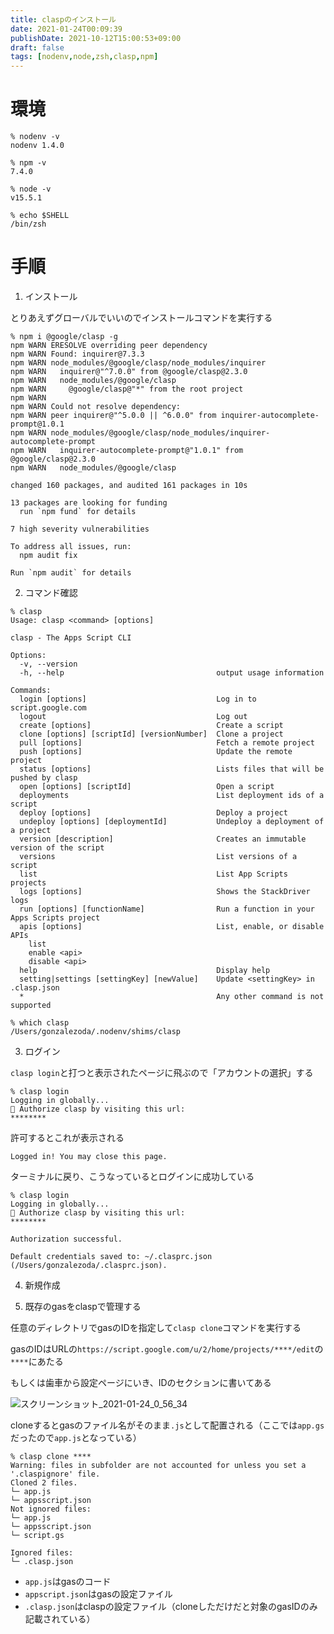 ```yaml
---
title: claspのインストール
date: 2021-01-24T00:09:39
publishDate: 2021-10-12T15:00:53+09:00
draft: false
tags: [nodenv,node,zsh,clasp,npm]
---
```


# 環境
```shell
% nodenv -v
nodenv 1.4.0

% npm -v
7.4.0

% node -v
v15.5.1

% echo $SHELL
/bin/zsh
```

# 手順
1. インストール

とりあえずグローバルでいいのでインストールコマンドを実行する

```shell
% npm i @google/clasp -g
npm WARN ERESOLVE overriding peer dependency
npm WARN Found: inquirer@7.3.3
npm WARN node_modules/@google/clasp/node_modules/inquirer
npm WARN   inquirer@"^7.0.0" from @google/clasp@2.3.0
npm WARN   node_modules/@google/clasp
npm WARN     @google/clasp@"*" from the root project
npm WARN
npm WARN Could not resolve dependency:
npm WARN peer inquirer@"^5.0.0 || ^6.0.0" from inquirer-autocomplete-prompt@1.0.1
npm WARN node_modules/@google/clasp/node_modules/inquirer-autocomplete-prompt
npm WARN   inquirer-autocomplete-prompt@"1.0.1" from @google/clasp@2.3.0
npm WARN   node_modules/@google/clasp

changed 160 packages, and audited 161 packages in 10s

13 packages are looking for funding
  run `npm fund` for details

7 high severity vulnerabilities

To address all issues, run:
  npm audit fix

Run `npm audit` for details
```

2. コマンド確認
```shell
% clasp
Usage: clasp <command> [options]

clasp - The Apps Script CLI

Options:
  -v, --version
  -h, --help                                  output usage information

Commands:
  login [options]                             Log in to script.google.com
  logout                                      Log out
  create [options]                            Create a script
  clone [options] [scriptId] [versionNumber]  Clone a project
  pull [options]                              Fetch a remote project
  push [options]                              Update the remote project
  status [options]                            Lists files that will be pushed by clasp
  open [options] [scriptId]                   Open a script
  deployments                                 List deployment ids of a script
  deploy [options]                            Deploy a project
  undeploy [options] [deploymentId]           Undeploy a deployment of a project
  version [description]                       Creates an immutable version of the script
  versions                                    List versions of a script
  list                                        List App Scripts projects
  logs [options]                              Shows the StackDriver logs
  run [options] [functionName]                Run a function in your Apps Scripts project
  apis [options]                              List, enable, or disable APIs
    list
    enable <api>
    disable <api>
  help                                        Display help
  setting|settings [settingKey] [newValue]    Update <settingKey> in .clasp.json
  *                                           Any other command is not supported

% which clasp
/Users/gonzalezoda/.nodenv/shims/clasp
```

3. ログイン

`clasp login`と打つと表示されたページに飛ぶので「アカウントの選択」する
```shell
% clasp login
Logging in globally...
🔑 Authorize clasp by visiting this url:
********
```

許可するとこれが表示される
```shell
Logged in! You may close this page. 
```

ターミナルに戻り、こうなっているとログインに成功している
```shell
% clasp login
Logging in globally...
🔑 Authorize clasp by visiting this url:
********

Authorization successful.

Default credentials saved to: ~/.clasprc.json (/Users/gonzalezoda/.clasprc.json).
```

4. 新規作成


5. 既存のgasをclaspで管理する

任意のディレクトリでgasのIDを指定して`clasp clone`コマンドを実行する

gasのIDはURLの`https://script.google.com/u/2/home/projects/****/edit`の`****`にあたる

もしくは歯車から設定ページにいき、IDのセクションに書いてある

![スクリーンショット_2021-01-24_0_56_34](https://user-images.githubusercontent.com/14949022/105607008-b9ba0c00-5ddf-11eb-8f28-84f782f264f3.png)

cloneするとgasのファイル名がそのまま`.js`として配置される（ここでは`app.gs`だったので`app.js`となっている）

```shell
% clasp clone ****
Warning: files in subfolder are not accounted for unless you set a '.claspignore' file.
Cloned 2 files.
└─ app.js
└─ appsscript.json
Not ignored files:
└─ app.js
└─ appsscript.json
└─ script.gs

Ignored files:
└─ .clasp.json
```

- `app.js`はgasのコード
- `appscript.json`はgasの設定ファイル
- `.clasp.json`はclaspの設定ファイル（cloneしただけだと対象のgasIDのみ記載されている）
